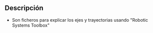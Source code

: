## Descripción
* Son ficheros para explicar los ejes y trayectorias usando "Robotic Systems Toolbox"
